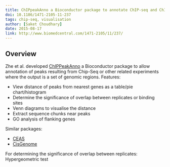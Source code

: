 ```yaml
---
title: ChIPpeakAnno a Bioconductor package to annotate ChIP-seq and ChIP-chip data
doi: 10.1186/1471-2105-11-237
tags: chip-seq, visualisation
author: [Saket Choudhary]
date: 2015-08-17
link: http://www.biomedcentral.com/1471-2105/11/237/
---
```


## Overview
Zhe et al. developed [ChIPPeakAnno](http://bioconductor.org/packages/release/bioc/html/ChIPpeakAnno.html) a Bioconductor
package to allow annotation of peaks resulting from Chip-Seq or other related experiments where the
output is a set of genomic regions. 
Features:
- View distance of peaks from nearest genes as a table/pie chart/histogram
- Determine the significance of overlap between replicates or binding sites
- Venn diagrams to visualise the distance
- Extract sequence chunks near peaks
- GO analysis of flanking genes


Similar packages:
- [CEAS](http://liulab.dfci.harvard.edu/CEAS/)
- [CisGenome](http://www.biostat.jhsph.edu/~hji/cisgenome/)

For determining the significance of overlap between replicates: Hypergeometric test


